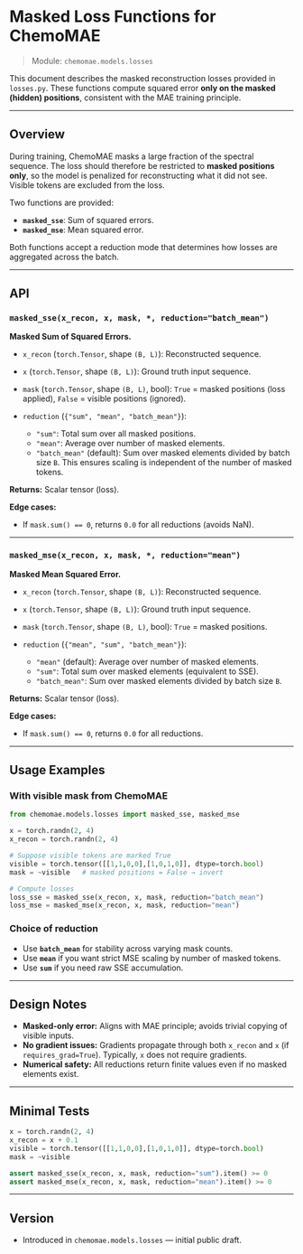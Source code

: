 # Masked Loss Functions for ChemoMAE

> Module: `chemomae.models.losses`

This document describes the masked reconstruction losses provided in `losses.py`. These functions compute squared error **only on the masked (hidden) positions**, consistent with the MAE training principle.

---

## Overview

During training, ChemoMAE masks a large fraction of the spectral sequence. The loss should therefore be restricted to **masked positions only**, so the model is penalized for reconstructing what it did not see. Visible tokens are excluded from the loss.

Two functions are provided:

* **`masked_sse`**: Sum of squared errors.
* **`masked_mse`**: Mean squared error.

Both functions accept a reduction mode that determines how losses are aggregated across the batch.

---

## API

### `masked_sse(x_recon, x, mask, *, reduction="batch_mean")`

**Masked Sum of Squared Errors.**

* `x_recon` (`torch.Tensor`, shape `(B, L)`): Reconstructed sequence.
* `x` (`torch.Tensor`, shape `(B, L)`): Ground truth input sequence.
* `mask` (`torch.Tensor`, shape `(B, L)`, bool): `True` = masked positions (loss applied), `False` = visible positions (ignored).
* `reduction` (`{"sum", "mean", "batch_mean"}`):

  * `"sum"`: Total sum over all masked positions.
  * `"mean"`: Average over number of masked elements.
  * `"batch_mean"` (default): Sum over masked elements divided by batch size `B`. This ensures scaling is independent of the number of masked tokens.

**Returns:** Scalar tensor (loss).

**Edge cases:**

* If `mask.sum() == 0`, returns `0.0` for all reductions (avoids NaN).

---

### `masked_mse(x_recon, x, mask, *, reduction="mean")`

**Masked Mean Squared Error.**

* `x_recon` (`torch.Tensor`, shape `(B, L)`): Reconstructed sequence.
* `x` (`torch.Tensor`, shape `(B, L)`): Ground truth input sequence.
* `mask` (`torch.Tensor`, shape `(B, L)`, bool): `True` = masked positions.
* `reduction` (`{"mean", "sum", "batch_mean"}`):

  * `"mean"` (default): Average over number of masked elements.
  * `"sum"`: Total sum over masked elements (equivalent to SSE).
  * `"batch_mean"`: Sum over masked elements divided by batch size `B`.

**Returns:** Scalar tensor (loss).

**Edge cases:**

* If `mask.sum() == 0`, returns `0.0` for all reductions.

---

## Usage Examples

### With visible mask from ChemoMAE

```python
from chemomae.models.losses import masked_sse, masked_mse

x = torch.randn(2, 4)
x_recon = torch.randn(2, 4)

# Suppose visible tokens are marked True
visible = torch.tensor([[1,1,0,0],[1,0,1,0]], dtype=torch.bool)
mask = ~visible   # masked positions = False → invert

# Compute losses
loss_sse = masked_sse(x_recon, x, mask, reduction="batch_mean")
loss_mse = masked_mse(x_recon, x, mask, reduction="mean")
```

### Choice of reduction

* Use **`batch_mean`** for stability across varying mask counts.
* Use **`mean`** if you want strict MSE scaling by number of masked tokens.
* Use **`sum`** if you need raw SSE accumulation.

---

## Design Notes

* **Masked-only error:** Aligns with MAE principle; avoids trivial copying of visible inputs.
* **No gradient issues:** Gradients propagate through both `x_recon` and `x` (if `requires_grad=True`). Typically, `x` does not require gradients.
* **Numerical safety:** All reductions return finite values even if no masked elements exist.

---

## Minimal Tests

```python
x = torch.randn(2, 4)
x_recon = x + 0.1
visible = torch.tensor([[1,1,0,0],[1,0,1,0]], dtype=torch.bool)
mask = ~visible

assert masked_sse(x_recon, x, mask, reduction="sum").item() >= 0
assert masked_mse(x_recon, x, mask, reduction="mean").item() >= 0
```

---

## Version

* Introduced in `chemomae.models.losses` — initial public draft.